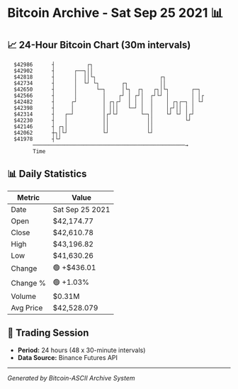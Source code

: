 # Bitcoin Archive - Sat Sep 25 2021 📊

## 📈 24-Hour Bitcoin Chart (30m intervals)

```
  $42986      ┤          ┌┐                                    
  $42902      ┤      ┌──┐││                                    
  $42818      ┤      │  ││└┐                    ┌┐             
  $42734      ┤      │  └┘ └┐       ┌┐          ││             
  $42650      ┤      │      └─┐     │└┐  ┌┐   ┌┐│└┐       ┌─┐  
  $42566      ┤      │        │    ┌┘ │ ┌┘│  ┌┘└┘ │       │ │┌ 
  $42482      ┤     ┌┘        │ ┌┐┌┘  │ │ │  │    │ ┌┐┌─┐ │ └┘ 
  $42398      ┤     │         │ │││   └─┘ │  │    │┌┘││ │ │    
  $42314      ┤   ┌─┘         │┌┘└┘       └─┐│    └┘ └┘ │┌┘    
  $42230      ┤   │           ││            ││          └┘     
  $42146      ┤ ┌┐│           ││            ││                 
  $42062      ┼┐│└┘           └┘            └┘                 
  $41978      ┤└┘                                              
        ────────────────────────────────────────────────→
        Time
```

## 📊 Daily Statistics

| Metric | Value |
|--------|-------|
| Date | Sat Sep 25 2021 |
| Open | $42,174.77 |
| Close | $42,610.78 |
| High | $43,196.82 |
| Low | $41,630.26 |
| Change | 🟢 +$436.01 |
| Change % | 🟢 +1.03% |
| Volume | $0.31M |
| Avg Price | $42,528.079 |

## 📅 Trading Session

- **Period:** 24 hours (48 x 30-minute intervals)
- **Data Source:** Binance Futures API

---
*Generated by Bitcoin-ASCII Archive System*
